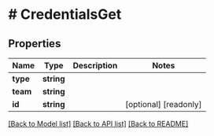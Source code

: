 # # CredentialsGet

## Properties

Name | Type | Description | Notes
------------ | ------------- | ------------- | -------------
**type** | **string** |  | 
**team** | **string** |  | 
**id** | **string** |  | [optional] [readonly] 

[[Back to Model list]](../../README.md#documentation-for-models) [[Back to API list]](../../README.md#documentation-for-api-endpoints) [[Back to README]](../../README.md)


